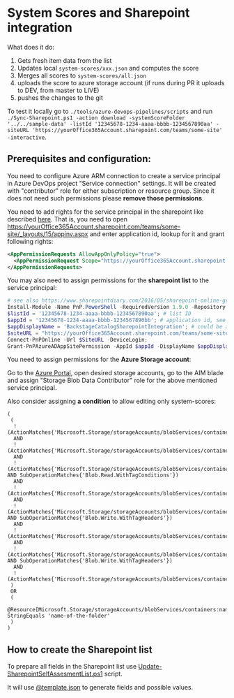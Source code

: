 # System Scores and Sharepoint integration

What does it do:

1. Gets fresh item data from the list
2. Updates local `system-scores/xxx.json` and computes the score
3. Merges all scores to `system-scores/all.json`
4. uploads the score to azure storage account (if runs during PR it uploads to DEV, from master to LIVE)
5. pushes the changes to the git

To test it locally go to `./tools/azure-devops-pipelines/scripts` and run `./Sync-Sharepoint.ps1 -action download -systemScoreFolder '../../sample-data' -listId '12345678-1234-aaaa-bbbb-1234567890aa' -siteURL 'https://yourOffice365Account.sharepoint.com/teams/some-site' -interactive`.

## Prerequisites and configuration:

You need to configure Azure ARM connection to create a service principal in Azure DevOps project "Service connection" settings. It will be created with "contributor" role for either subscription or resource group. Since it does not need such permissions please **remove those permissions**.

You need to add rights for the service principal in the sharepoint like described [here](https://docs.microsoft.com/en-us/sharepoint/dev/solution-guidance/security-apponly-azureacs). That is, you need to open <https://yourOffice365Account.sharepoint.com/teams/some-site/_layouts/15/appinv.aspx> and enter application id, lookup for it and grant following rights:

```xml
<AppPermissionRequests AllowAppOnlyPolicy="true">
  <AppPermissionRequest Scope="https://yourOffice365Account.sharepoint.com/teams/some-site" Right="Read" />
</AppPermissionRequests>
```

You may also need to assign permissions for the **sharepoint list** to the service principal:

```powershell
# see also https://www.sharepointdiary.com/2016/05/sharepoint-online-grant-permission-to-list-library-using-powershell.html
Install-Module -Name PnP.PowerShell -RequiredVersion 1.9.0 -Repository PSGallery -Scope CurrentUser -Force;
$listId = '12345678-1234-aaaa-bbbb-1234567890aa'; # list ID
$appId = '12345678-1234-aaaa-bbbb-1234567890bb'; # application id, see above
$appDisplayName = 'BackstageCatalogSharepointIntegration'; # could be anything, but please keep it aligned with the name of the app
$siteURL = "https://yourOffice365Account.sharepoint.com/teams/some-site";
Connect-PnPOnline -Url $SiteURL -DeviceLogin;
Grant-PnPAzureADAppSitePermission -AppId $appId -DisplayName $appDisplayName -Site $siteURL -Permissions Read
```

You need to assign permissions for the **Azure Storage account**:

Go to the [Azure Portal](https://portal.azure.com/), open desired storage accounts, go to the AIM blade and assign "Storage Blob Data Contributor" role for the above mentioned service principal.

Also consider assigning **a condition** to allow editing only system-scores:

```text
(
 (
  !(ActionMatches{'Microsoft.Storage/storageAccounts/blobServices/containers/blobs/delete'})
  AND
  !(ActionMatches{'Microsoft.Storage/storageAccounts/blobServices/containers/blobs/read'})
  AND
  !(ActionMatches{'Microsoft.Storage/storageAccounts/blobServices/containers/blobs/read'} AND SubOperationMatches{'Blob.Read.WithTagConditions'})
  AND
  !(ActionMatches{'Microsoft.Storage/storageAccounts/blobServices/containers/blobs/write'})
  AND
  !(ActionMatches{'Microsoft.Storage/storageAccounts/blobServices/containers/blobs/write'} AND SubOperationMatches{'Blob.Write.WithTagHeaders'})
  AND
  !(ActionMatches{'Microsoft.Storage/storageAccounts/blobServices/containers/blobs/add/action'})
  AND
  !(ActionMatches{'Microsoft.Storage/storageAccounts/blobServices/containers/blobs/add/action'} AND SubOperationMatches{'Blob.Write.WithTagHeaders'})
  AND
  !(ActionMatches{'Microsoft.Storage/storageAccounts/blobServices/containers/blobs/move/action'})
 )
 OR
 (
  @Resource[Microsoft.Storage/storageAccounts/blobServices/containers:name] StringEquals 'name-of-the-folder'
 )
)
```

## How to create the Sharepoint list

To prepare all fields in the Sharepoint list use [Update-SharepointSelfAssesmentList.ps1](scripts/Update-SharepointSelfAssesmentList.ps1) script.

It will use [@template.json](../../sample-data/@template.json) to generate fields and possible values.
